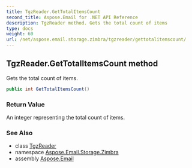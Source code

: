 ```yaml
---
title: TgzReader.GetTotalItemsCount
second_title: Aspose.Email for .NET API Reference
description: TgzReader method. Gets the total count of items
type: docs
weight: 60
url: /net/aspose.email.storage.zimbra/tgzreader/gettotalitemscount/
---
```

## TgzReader.GetTotalItemsCount method

Gets the total count of items.

```csharp
public int GetTotalItemsCount()
```

### Return Value

An integer representing the total count of items.

### See Also

* class [TgzReader](../)
* namespace [Aspose.Email.Storage.Zimbra](../../tgzreader/)
* assembly [Aspose.Email](../../../)


